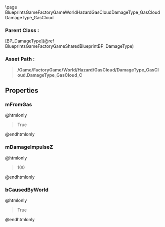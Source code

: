 \page BlueprintsGameFactoryGameWorldHazardGasCloudDamageType_GasCloud DamageType_GasCloud
### Parent Class :
[BP_DamageType](@ref BlueprintsGameFactoryGameSharedBlueprintBP_DamageType)
### Asset Path :
<b><blockquote>/Game/FactoryGame/World/Hazard/GasCloud/DamageType_GasCloud.DamageType_GasCloud_C</blockquote></b>
## Properties

### mFromGas
@htmlonly
<blockquote>True</blockquote>
@endhtmlonly

### mDamageImpulseZ
@htmlonly
<blockquote>100</blockquote>
@endhtmlonly

### bCausedByWorld
@htmlonly
<blockquote>True</blockquote>
@endhtmlonly

